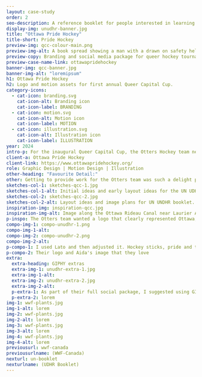 ```yaml
---
layout: case-study
order: 2
seo-description: A reference booklet for people interested in learning the articles contained in the United Nations Universal Declaration of Human Rights (UDHR).
display-img: unudhr-banner.jpg
title: "Ottawa Pride Hockey"
title-short: Pride Hockey
preview-img: qcc-colour-main.png
preview-img-alt: A book spread showing a man with a drawn on safety helmet and the text of the 23rd article of the UDHR.
preview-copy: Branding and social media package for queer hockey tournament.
preview-case-name-link: ottawapridehockey
banner-img: qcc-banner.jpg
banner-img-alt: "loremipsum"
h1: Ottawa Pride Hockey
h2: Logo and motion assets for first annual Queer Capital Cup.
category-icons:
  - cat-icon: branding.svg
    cat-icon-alt: Branding icon
    cat-icon-label: BRANDING
  - cat-icon: motion.svg
    cat-icon-alt: Motion icon
    cat-icon-label: MOTION
  - cat-icon: illustration.svg
    cat-icon-alt: Illustration icon
    cat-icon-label: ILLUSTRATION
year: 2024
intro-p: For the inaugural Queer Capital Cup, the Otters Hockey team needed a new graphic to promote their tournament.
client-a: Ottawa Pride Hockey
client-link: https://www.ottawapridehockey.org/
role: Graphic Design | Motion Design | Illustration
other-heading: "Favourite Detail:"
other: Getting to provide work for the Otters team was such a delight personally and professionally!
sketches-col-1: sketches-qcc-1.jpg
sketches-col-1-alt: Initial ideas and early layout ideas for the UN UDHR booklet.
sketches-col-2: sketches-qcc-2.jpg
sketches-col-2-alt: Layout ideas and image plans for UN UNDHR booklet.
inspiration-img: inspiration-qcc.jpg
inspiration-img-alt: Image along the Ottawa Rideau Canal near Laurier Avenue Bridge in winter, with skaters on the ice.
p-inspo: The Otters team wanted a logo that clearly represented Ottawa, but wasn't just imagery of the Parliament buildings. When considering alternate options, the iconic Rideau Canal seemed a great option to also promote the connection to ice skating. A distant view of the Laurier Avenue Bridge makes up the main shape of the graphic.
compo-img-1: compo-unudhr-1.png
compo-img-1-alt:
compo-img-2: compo-unudhr-2.png
compo-img-2-alt:
p-compo-1: I used Lato and then adjusted it. Hockey sticks, pride and trans flags colours
p-compo-2: Their logo and Aida's image that they love
extra:
  extra-heading: GIPHY extras
  extra-img-1: unudhr-extra-1.jpg
  extra-img-1-alt:
  extra-img-2: unudhr-extra-2.jpg
  extra-img-2-alt:
  p-extra-1: As part of their full social package, I suggested using GIPHY to host some of the animations the team was interested in seeing.
  p-extra-2: lorem
img-1: wwf-plants.jpg
img-1-alt: lorem
img-2: wwf-plants.jpg
img-2-alt: lorem
img-3: wwf-plants.jpg
img-3-alt: lorem
img-4: wwf-plants.jpg
img-4-alt: lorem
previousurl: wwf-canada
previousurlname: (WWF-Canada)
nexturl: un-booklet
nexturlname: (UDHR Booklet)
---
```

